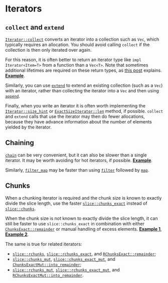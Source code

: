 # Iterators

## `collect` and `extend`

[`Iterator::collect`] converts an iterator into a collection such as `Vec`,
which typically requires an allocation. You should avoid calling `collect` if
the collection is then only iterated over again.

[`Iterator::collect`]: https://doc.rust-lang.org/std/iter/trait.Iterator.html#method.collect

For this reason, it is often better to return an iterator type like `impl
Iterator<Item=T>` from a function than a `Vec<T>`. Note that sometimes
additional lifetimes are required on these return types, as [this post]
explains.
[**Example**](https://github.com/rust-lang/rust/pull/77990/commits/660d8a6550a126797aa66a417137e39a5639451b).

[this post]: https://blog.katona.me/2019/12/29/Rust-Lifetimes-and-Iterators/

Similarly, you can use [`extend`] to extend an existing collection (such as a
`Vec`) with an iterator, rather than collecting the iterator into a `Vec` and
then using [`append`].

[`extend`]: https://doc.rust-lang.org/std/iter/trait.Extend.html#tymethod.extend
[`append`]: https://doc.rust-lang.org/std/vec/struct.Vec.html#method.append

Finally, when you write an iterator it is often worth implementing the
[`Iterator::size_hint`] or [`ExactSizeIterator::len`] method, if possible.
`collect` and `extend` calls that use the iterator may then do fewer
allocations, because they have advance information about the number of elements
yielded by the iterator.

[`Iterator::size_hint`]: https://doc.rust-lang.org/std/iter/trait.Iterator.html#method.size_hint
[`ExactSizeIterator::len`]: https://doc.rust-lang.org/std/iter/trait.ExactSizeIterator.html#method.len

## Chaining

[`chain`] can be very convenient, but it can also be slower than a single
iterator. It may be worth avoiding for hot iterators, if possible.
[**Example**](https://github.com/rust-lang/rust/pull/64801/commits/5ca99b750e455e9b5e13e83d0d7886486231e48a).

Similarly, [`filter_map`] may be faster than using [`filter`] followed by
[`map`].

[`chain`]: https://doc.rust-lang.org/std/iter/trait.Iterator.html#method.chain
[`filter_map`]: https://doc.rust-lang.org/std/iter/trait.Iterator.html#method.filter_map
[`filter`]: https://doc.rust-lang.org/std/iter/trait.Iterator.html#method.filter
[`map`]: https://doc.rust-lang.org/std/iter/trait.Iterator.html#method.map

## Chunks

When a chunking iterator is required and the chunk size is known to exactly
divide the slice length, use the faster [`slice::chunks_exact`] instead of [`slice::chunks`].

When the chunk size is not known to exactly divide the slice length, it can
still be faster to use `slice::chunks_exact` in combination with either
[`ChunksExact::remainder`] or manual handling of excess elements.
[**Example 1**](https://github.com/johannesvollmer/exrs/pull/173/files),
[**Example 2**](https://github.com/johannesvollmer/exrs/pull/175/files).

The same is true for related iterators:
- [`slice::rchunks`], [`slice::rchunks_exact`], and [`RChunksExact::remainder`];
- [`slice::chunks_mut`], [`slice::chunks_exact_mut`], and [`ChunksExactMut::into_remainder`];
- [`slice::rchunks_mut`], [`slice::rchunks_exact_mut`], and [`RChunksExactMut::into_remainder`].

[`slice::chunks`]: https://doc.rust-lang.org/stable/std/primitive.slice.html#method.chunks
[`slice::chunks_exact`]: https://doc.rust-lang.org/stable/std/primitive.slice.html#method.chunks_exact
[`ChunksExact::remainder`]: https://doc.rust-lang.org/stable/std/slice/struct.ChunksExact.html#method.remainder

[`slice::rchunks`]: https://doc.rust-lang.org/stable/std/primitive.slice.html#method.rchunks
[`slice::rchunks_exact`]: https://doc.rust-lang.org/stable/std/primitive.slice.html#method.rchunks_exact
[`RChunksExact::remainder`]: https://doc.rust-lang.org/stable/std/slice/struct.RChunksExact.html#method.remainder

[`slice::chunks_mut`]: https://doc.rust-lang.org/stable/std/primitive.slice.html#method.chunks_mut
[`slice::chunks_exact_mut`]: https://doc.rust-lang.org/stable/std/primitive.slice.html#method.chunks_exact_mut
[`ChunksExactMut::into_remainder`]: https://doc.rust-lang.org/stable/std/slice/struct.ChunksExactMut.html#method.into_remainder

[`slice::rchunks_mut`]: https://doc.rust-lang.org/stable/std/primitive.slice.html#method.rchunks_mut
[`slice::rchunks_exact_mut`]: https://doc.rust-lang.org/stable/std/primitive.slice.html#method.rchunks_exact_mut
[`RChunksExactMut::into_remainder`]: https://doc.rust-lang.org/stable/std/slice/struct.RChunksExactMut.html#method.into_remainder

